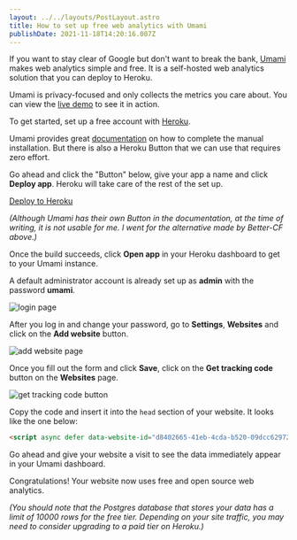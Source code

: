 ```yaml
---
layout: ../../layouts/PostLayout.astro
title: How to set up free web analytics with Umami
publishDate: 2021-11-18T14:20:16.007Z
---
```

If you want to stay clear of Google but don't want to break the bank, [Umami](https://umami.is) makes web analytics simple and free. It is a self-hosted web analytics solution that you can deploy to Heroku.

Umami is privacy-focused and only collects the metrics you care about. You can view the [live demo](https://app.umami.is/share/ISgW2qz8/flightphp.com) to see it in action.

To get started, set up a free account with [Heroku](https://www.heroku.com/home).

Umami provides great [documentation](https://umami.is/docs/running-on-heroku) on how to complete the manual installation. But there is also a Heroku Button that we can use that requires zero effort.

Go ahead and click the "Button" below, give your app a name and click **Deploy app**. Heroku will take care of the rest of the set up.

[Deploy to Heroku](https://heroku.com/deploy?template=https://github.com/Better-CF/umami)

*(Although Umami has their own Button in the documentation, at the time of writing, it is not usable for me. I went for the alternative made by Better-CF above.)*

Once the build succeeds, click **Open app** in your Heroku dashboard to get to your Umami instance.

A default administrator account is already set up as **admin** with the password **umami**.

![login page](https://umami.is/login.png)

After you log in and change your password, go to **Settings**, **Websites** and click on the **Add website** button.

![add website page](https://umami.is/add-website.png)

Once you fill out the form and click **Save**, click on the **Get tracking code** button on the **Websites** page.

![get tracking code button](https://umami.is/get-tracking-code.png)

Copy the code and insert it into the `head` section of your website. It looks like the one below:

```html
<script async defer data-website-id="d8402665-41eb-4cda-b520-09dcc62972ce" src="https://your-umami-app.herokuapp.com/umami.js"></script>
```

Go ahead and give your website a visit to see the data immediately appear in your Umami dashboard.

Congratulations! Your website now uses free and open source web analytics.

*(You should note that the Postgres database that stores your data has a limit of 10000 rows for the free tier. Depending on your site traffic, you may need to consider upgrading to a paid tier on Heroku.)*